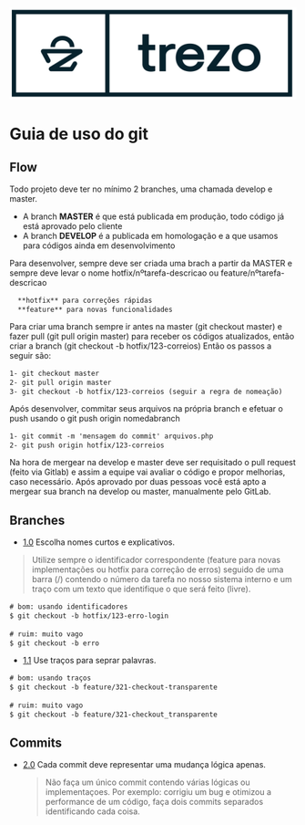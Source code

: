 ![avatar](https://raw.githubusercontent.com/trezoteam/git-style-guide/master/identidade-nova-azul.png)

# Guia de uso do git

## Flow

Todo projeto deve ter no mínimo 2 branches, uma chamada develop e master. 

* A branch **MASTER** é que está publicada em produção, todo código já está aprovado pelo cliente 
* A branch **DEVELOP** é a publicada em homologação e a que usamos para códigos ainda em desenvolvimento 

Para desenvolver, sempre deve ser criada uma brach a partir da MASTER e sempre deve levar o nome hotfix/nºtarefa-descricao ou feature/nºtarefa-descricao 

```
  **hotfix** para correções rápidas
  **feature** para novas funcionalidades
```

Para criar uma branch sempre ir antes na master (git checkout master) e fazer pull (git pull origin master) para receber os códigos atualizados, então criar a branch (git checkout -b hotfix/123-correios) Então os passos a seguir são: 

```
1- git checkout master
2- git pull origin master
3- git checkout -b hotfix/123-correios (seguir a regra de nomeação)
```
Após desenvolver, commitar seus arquivos na própria branch e efetuar o push usando o git push origin nomedabranch 

```
1- git commit -m 'mensagem do commit' arquivos.php
2- git push origin hotfix/123-correios
```

Na hora de mergear na develop e master deve ser requisitado o pull request (feito via Gitlab) e assim a equipe vai avaliar o código e propor melhorias, caso necessário. Após aprovado por duas pessoas você está apto a mergear sua branch na develop ou master, manualmente pelo GitLab. 

## Branches

  - [1.0](#) Escolha nomes curtos e explicativos.
  > Utilize sempre o identificador correspondente (feature para novas implementações ou hotfix para correção de erros) seguido de uma barra (/) contendo o número da tarefa no nosso sistema interno e um traço com um texto que identifique o que será feito (livre).

```
# bom: usando identificadores
$ git checkout -b hotfix/123-erro-login

# ruim: muito vago
$ git checkout -b erro
```

  - [1.1](#) Use traços para seprar palavras.

```
# bom: usando traços
$ git checkout -b feature/321-checkout-transparente

# ruim: muito vago
$ git checkout -b feature/321-checkout_transparente
```

## Commits

  - [2.0](#) Cada commit deve representar uma mudança lógica apenas.
    > Não faça um único commit contendo várias lógicas ou implementaçoes. Por exemplo: corrigiu um bug e otimizou a performance de um código, faça dois commits separados identificando cada coisa.

